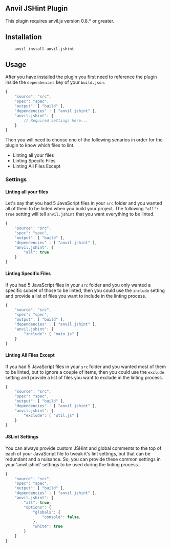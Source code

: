 ## Anvil JSHint Plugin

This plugin requires anvil.js version 0.8.* or greater.

## Installation

```text
	anvil install anvil.jshint
```

## Usage

After you have installed the plugin you first need to reference the plugin inside the `dependencies` key of your `build.json`.

```javascript
{
	"source": "src",
	"spec": "spec",
	"output": [ "build" ],
	"dependencies" : [ "anvil.jshint" ],
	"anvil.jshint": {
		// Required settings here...
	}
}
```

Then you will need to choose one of the following senarios in order for the plugin to know which files to lint.

* Linting all your files
* Linting Specifc Files
* Linting All Files Except

### Settings

#### Linting all your files

Let's say that you had 5 JavaScript files in your `src` folder and you wanted all of them to be linted when you build your project. The following `"all": true` setting will tell `anvil.jshint` that you want everything to be linted.

```javascript
{
	"source": "src",
	"spec": "spec",
	"output": [ "build" ],
	"dependencies" : [ "anvil.jshint" ],
	"anvil.jshint": {
		"all": true
	}
}
```

#### Linting Specific Files

If you had 5 JavaScript files in your `src` folder and you only wanted a specific subset of those to be linted, then you could use the `include` setting and provide a list of files you want to include in the linting process.

```javascript
{
	"source": "src",
	"spec": "spec",
	"output": [ "build" ],
	"dependencies" : [ "anvil.jshint" ],
	"anvil.jshint": {
		"include": [ "main.js" ]
	}
}
```

#### Linting All Files Except

If you had 5 JavaScript files in your `src` folder and you wanted most of them to be linted, but to ignore a couple of items, then you could use the `exclude` setting and provide a list of files you want to exclude in the linting process.

```javascript
{
	"source": "src",
	"spec": "spec",
	"output": [ "build" ],
	"dependencies" : [ "anvil.jshint" ],
	"anvil.jshint": {
		"exclude": [ "util.js" ]
	}
}
```

#### JSLint Settings

You can always provide custom JSHint and global comments to the top of each of your JavaScript file to tweak it's lint settings, but that can be redundant and a nuisance. So, you can provide these common settings in your 'anvil.jshint' settings to be used during the linting process.

```javascript
{
	"source": "src",
	"spec": "spec",
	"output": [ "build" ],
	"dependencies" : [ "anvil.jshint" ],
	"anvil.jshint": {
		"all": true,
		"options": {
			"globals": {
				"console": false,
			},
			"white": true
		}
	}
}
```
